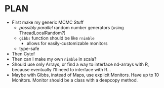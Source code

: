 # PLAN

- First make my generic MCMC Stuff
    - *possibly parallel* random number generators (using ThreadLocalRandom?)
    - `gibbs` function should be like `rnimble`
        - allows for easily-customizable monitors
    - type-safe
- Then Cytof
- Then can I make my own `nimble` in scala?
- Should use only Arrays, or find a way to interface nd-arrays with R, because
  eventually I'll need to interface with R...
- Maybe with Gibbs, instead of Maps, use explicit Monitors. Have up to 10 Monitors. Monitor should be a class with a deepcopy method.

